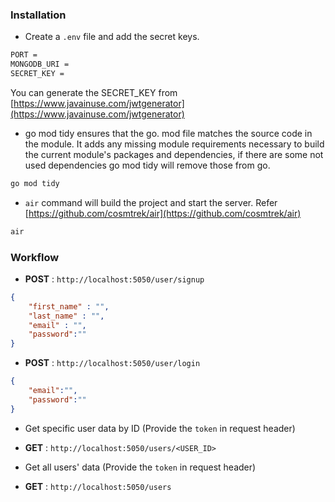 ### Installation
- Create a `.env` file and add the secret keys. 
```bash
PORT = 
MONGODB_URI = 
SECRET_KEY = 
```
You can generate the SECRET_KEY from [https://www.javainuse.com/jwtgenerator](https://www.javainuse.com/jwtgenerator)

- go mod tidy ensures that the go. mod file matches the source code in the module. It adds any missing module requirements necessary to build the current module's packages and dependencies, if there are some not used dependencies go mod tidy will remove those from go.
```bash
go mod tidy
```

- `air` command will build the project and start the server. Refer [https://github.com/cosmtrek/air](https://github.com/cosmtrek/air)
```bash
air
```

### Workflow
- **POST** : `http://localhost:5050/user/signup`
```json
{
    "first_name" : "",
    "last_name" : "",
    "email" : "",
    "password":""
}
```

- **POST** : `http://localhost:5050/user/login`
```json
{
    "email":"",
    "password":""
}
```
- Get specific user data by ID (Provide the `token` in request header)
- **GET** : `http://localhost:5050/users/<USER_ID>`

- Get all users' data (Provide the `token` in request header)
- **GET** : `http://localhost:5050/users`